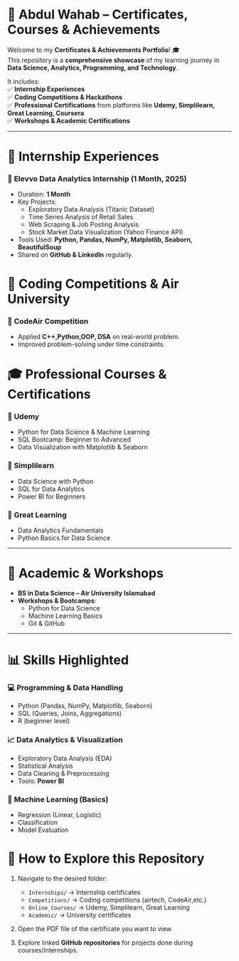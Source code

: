 # 🌟 Abdul Wahab – Certificates, Courses & Achievements  

Welcome to my **Certificates & Achievements Portfolio**! 🎓  
This repository is a **comprehensive showcase** of my learning journey in **Data Science, Analytics, Programming, and Technology**.  

It includes:  
✅ **Internship Experiences**  
✅ **Coding Competitions & Hackathons**  
✅ **Professional Certifications** from platforms like **Udemy, Simplilearn, Great Learning, Coursera**  
✅ **Workshops & Academic Certifications**  


---

# 🏅 Internship Experiences  

### 🔹 **Elevvo Data Analytics Internship (1 Month, 2025)**  
- Duration: **1 Month**    
- Key Projects:  
  - Exploratory Data Analysis (Titanic Dataset)  
  - Time Series Analysis of Retail Sales  
  - Web Scraping & Job Posting Analysis  
  - Stock Market Data Visualization (Yahoo Finance API)  
- Tools Used: **Python, Pandas, NumPy, Matplotlib, Seaborn, BeautifulSoup**  
- Shared on **GitHub & LinkedIn** regularly.  

# 🥇 Coding Competitions & Air University

### 🔹 **CodeAir Competition**  
- Applied **C++,Python,OOP, DSA** on real-world problem.  
- Improved problem-solving under time constraints.    

# 🎓 Professional Courses & Certifications  

### 🔹 **Udemy**  
- Python for Data Science & Machine Learning  
- SQL Bootcamp: Beginner to Advanced  
- Data Visualization with Matplotlib & Seaborn  

### 🔹 **Simplilearn**  
- Data Science with Python  
- SQL for Data Analytics  
- Power BI for Beginners  

### 🔹 **Great Learning**  
- Data Analytics Fundamentals  
- Python Basics for Data Science  

---

# 🏫 Academic & Workshops  

- **BS in Data Science – Air University Islamabad**  
- **Workshops & Bootcamps**:  
  - Python for Data Science  
  - Machine Learning Basics  
  - Git & GitHub  

---

# 📊 Skills Highlighted  

### 💻 **Programming & Data Handling**  
- Python (Pandas, NumPy, Matplotlib, Seaborn)  
- SQL (Queries, Joins, Aggregations)  
- R (beginner level)  

### 📈 **Data Analytics & Visualization**  
- Exploratory Data Analysis (EDA)  
- Statistical Analysis  
- Data Cleaning & Preprocessing  
- Tools: **Power BI**  

### 🤖 **Machine Learning (Basics)**  
- Regression (Linear, Logistic)  
- Classification  
- Model Evaluation  

# 📌 How to Explore this Repository  

1. Navigate to the desired folder:  
   - `Internships/` → Internship certificates  
   - `Competitions/` → Coding competitions (airtech, CodeAir,etc.)  
   - `Online_Courses/` → Udemy, Simplilearn, Great Learning  
   - `Academic/` → University certificates  

2. Open the PDF file of the certificate you want to view.  

3. Explore linked **GitHub repositories** for projects done during courses/internships.  




